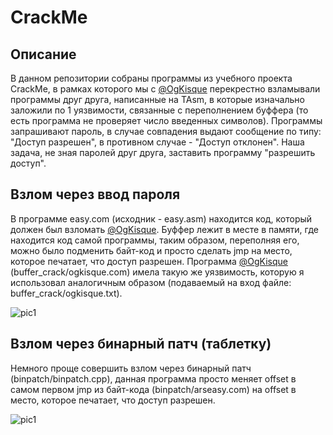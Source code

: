 # CrackMe
## Описание
В данном репозитории собраны программы из учебного проекта CrackMe, в рамках которого мы с [@OgKisque](https://github.com/ogkisque/hacking) перекрестно взламывали программы друг друга, написанные на TAsm, в которые изначально заложили по 1 уязвимости, связанные с переполнением буффера (то есть программа не проверяет число введенных символов). Программы запрашивают пароль, в случае совпадения выдают сообщение по типу: "Доступ разрешен", в противном случае - "Доступ отклонен". Наша задача, не зная паролей друг друга, заставить программу "разрешить доступ".
## Взлом через ввод пароля
В программе easy.com (исходник - easy.asm) находится код, который должен был взломать [@OgKisque](https://github.com/ogkisque/hacking). Буффер лежит в месте в памяти, где находится код самой программы, таким образом, переполняя его, можно было подменить байт-код и просто сделать jmp на место, которое печатает, что доступ разрешен. Программа [@OgKisque](https://github.com/ogkisque/hacking) (buffer_crack/ogkisque.com) имела такую же уязвимость, которую я использовал аналогичным образом (подаваемый на вход файле: buffer_crack/ogkisque.txt).

![pic1](https://github.com/vvit19/CrackMe/tree/main/pictures/pic1.png)

## Взлом через бинарный патч (таблетку)
Немного проще совершить взлом через бинарный патч (binpatch/binpatch.cpp), данная программа просто меняет offset в самом первом jmp из байт-кода (binpatch/arseasy.com) на offset в место, которое печатает, что доступ разрешен.

![pic1](https://github.com/vvit19/CrackMe/tree/main/pictures/pic2.png)
